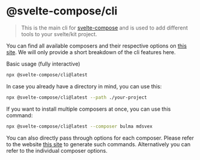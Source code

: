 # @svelte-compose/cli

> This is the main cli for [svelte-compose](https://svelte-compose.com) and is used to add different tools to your svelte/kit project.

You can find all available composers and their respective options on [this site](https://svelte-compose.com/composer/bootstrap). We will only provide a short breakdown of the cli features here.

Basic usage (fully interactive)

```sh
npx @svelte-compose/cli@latest
```

In case you already have a directory in mind, you can use this:

```sh
npx @svelte-compose/cli@latest --path ./your-project
```

If you want to install multiple composers at once, you can use this command:

```sh
npx @svelte-compose/cli@latest --composer bulma mdsvex
```

You can also directly pass through options for each composer. Please refer to the website [this site](https://svelte-compose.com) to generate such commands. Alternatively you can refer to the individual composer options.
